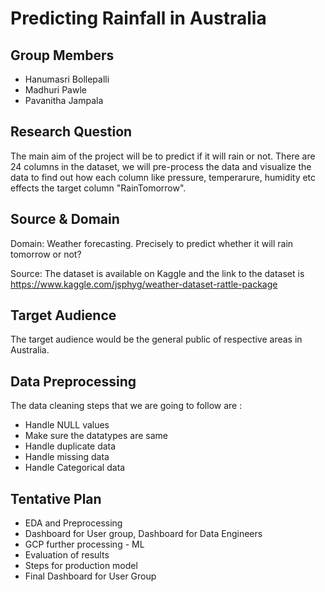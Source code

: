 # Predicting Rainfall in Australia

## Group Members
* Hanumasri Bollepalli
* Madhuri Pawle
* Pavanitha Jampala

## Research Question

The main aim of the project will be to predict if it will rain or not. There are 24 columns in the dataset, we will pre-process the data and visualize the data to find out how each column like pressure, temperarure, humidity etc effects the target column "RainTomorrow".

## Source & Domain

Domain: Weather forecasting. Precisely to predict whether it will rain tomorrow or not?

Source: The dataset is available on Kaggle and the link to the dataset is https://www.kaggle.com/jsphyg/weather-dataset-rattle-package

## Target Audience

The target audience would be the general public of respective areas in Australia.

## Data Preprocessing

The data cleaning steps that we are going to follow are :
* Handle NULL values
* Make sure the datatypes are same
* Handle duplicate data
* Handle missing data
* Handle Categorical data

## Tentative Plan

* EDA and Preprocessing
* Dashboard for User group, Dashboard for Data Engineers
* GCP further processing - ML
* Evaluation of results
* Steps for production model
* Final Dashboard for User Group
